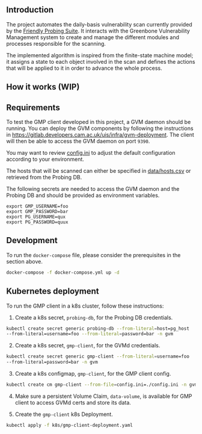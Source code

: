 ## Introduction
The project automates the daily-basis vulnerability scan currently provided by
the [Friendly Probing Suite](https://gitlab.developers.cam.ac.uk/uis/infra/probing).
It interacts with the Greenbone Vulnerability Management system to create and manage
the different modules and processes responsible for the scanning.

The implemented algorithm is inspired from the finite-state machine model; it assigns
a state to each object involved in the scan and defines the actions that will be
applied to it in order to advance the whole process.

## How it works (WIP)

## Requirements
To test the GMP client developed in this project, a GVM daemon should be running.
You can deploy the GVM components by following the instructions in
https://gitlab.developers.cam.ac.uk/uis/infra/gvm-deployment. The client will
then be able to access the GVM daemon on port `9390`.

You may want to review [config.ini](./config.ini) to adjust the default configuration
according to your environment. 

The hosts that will be scanned can either be specified in 
[data/hosts.csv](./data/hosts.csv) or retrieved from the Probing DB.

The following secrets are needed to access the GVM daemon and the Probing DB
and should be provided as environment variables.
```env
export GMP_USERNAME=foo
export GMP_PASSWORD=bar
export PG_USERNAME=qux
export PG_PASSWORD=quux
```

## Development
To run the `docker-compose` file, please consider the prerequisites in the section above.

```bash
docker-compose -f docker-compose.yml up -d
```

## Kubernetes deployment
To run the GMP client in a k8s cluster, follow these instructions:

1. Create a k8s secret, `probing-db`, for the Probing DB credentials.
```bash
kubectl create secret generic probing-db --from-literal=host=pg_host
--from-literal=username=foo --from-literal=password=bar -n gvm
```
2. Create a k8s secret, `gmp-client`, for the GVMd credentials.
```bash
kubectl create secret generic gmp-client --from-literal=username=foo
--from-literal=password=bar -n gvm
```
3. Create a k8s configmap, `gmp-client`, for the GMP client config.
```bash
kubectl create cm gmp-client --from-file=config.ini=./config.ini -n gvm
```

4. Make sure a persistent Volume Claim, `data-volume`,  is available for GMP client
to access GVMd certs and store its data.

4. Create the `gmp-client` k8s Deployment.
```bash
kubectl apply -f k8s/gmp-client-deployment.yaml
```
